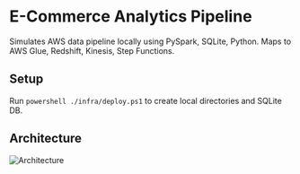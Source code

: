  
# E-Commerce Analytics Pipeline
Simulates AWS data pipeline locally using PySpark, SQLite, Python. Maps to AWS Glue, Redshift, Kinesis, Step Functions.

## Setup
Run `powershell ./infra/deploy.ps1` to create local directories and SQLite DB.

## Architecture
![Architecture](docs/architecture.png)